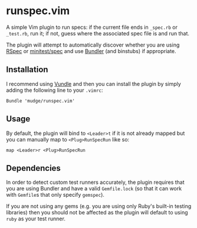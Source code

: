 runspec.vim
===========

A simple Vim plugin to run specs: if the current file ends in `_spec.rb` or
`_test.rb`, run it; if not, guess where the associated spec file is and run
that.

The plugin will attempt to automatically discover whether you are using
[RSpec](https://www.relishapp.com/rspec) or
[minitest/spec](http://docs.seattlerb.org/minitest/MiniTest/Spec.html) and use
[Bundler](http://gembundler.com/) (and binstubs) if appropriate.

Installation
------------

I recommend using [Vundle](https://github.com/gmarik/vundle) and then you can
install the plugin by simply adding the following line to your `.vimrc`:

```vim
Bundle 'mudge/runspec.vim'
```

Usage
-----

By default, the plugin will bind to `<Leader>t` if it is not already mapped but
you can manually map to `<Plug>RunSpecRun` like so:

```vim
map <Leader>r <Plug>RunSpecRun
```

Dependencies
------------

In order to detect custom test runners accurately, the plugin requires that you are
using Bundler and have a valid `Gemfile.lock` (so that it can work with
`Gemfile`s that only specify `gemspec`).

If you are not using any gems (e.g. you are using only Ruby's built-in testing
libraries) then you should not be affected as the plugin will default to using
`ruby` as your test runner.
